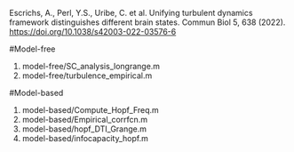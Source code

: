 Escrichs, A., Perl, Y.S., Uribe, C. et al. Unifying turbulent dynamics framework distinguishes different brain states. 
Commun Biol 5, 638 (2022). https://doi.org/10.1038/s42003-022-03576-6


#Model-free
1. model-free/SC_analysis_longrange.m
2. model-free/turbulence_empirical.m

#Model-based
1. model-based/Compute_Hopf_Freq.m
2. model-based/Empirical_corrfcn.m
3. model-based/hopf_DTI_Grange.m 
4. model-based/infocapacity_hopf.m 
